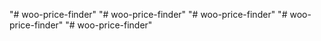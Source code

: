 "# woo-price-finder" 
"# woo-price-finder" 
"# woo-price-finder" 
"# woo-price-finder" 
"# woo-price-finder" 
